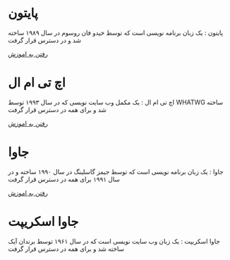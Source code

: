 <h1>پایتون</h1>

<p>پایتون : یک زبان برنامه نویسی است که توسط خیدو فان روسوم در سال ۱۹۸۹
ساخته شد و در دسترس قرار گرفت</p>

<a href="https://github.com/apk1234A/programmers/blob/main/learn_python.md">رفتن به اموزش</a>

<h1>اچ تی ام ال</h1>

<p>اچ تی ام ال : یک مکمل وب سایت نویسی که در سال ۱۹۹۳ توسط WHATWG ساخته شد و برای همه در دسترس قرار گرفت</p>

<a href="https://github.com/apk1234A/programmers/blob/main/learn_html.md">رفتن به اموزش</a>

<h1>جاوا</h1>

<p>جاوا : یک زبان برنامه نویسی است که توسط جیمز گاسلینگ در سال ۱۹۹۰ ساخته و در سال ۱۹۹۱ برای همه در دسترس قرار گرفت</p>

<a href="https://github.com/apk1234A/programmers/blob/main/learn_java.md">رفتن به اموزش</a>

<h1>جاوا اسکریپت</h1>

<p>جاوا اسکریپت : یک زبان وب سایت نویسی است که در سال ۱۹۶۱ توسط برندان آیک ساخته شد و برای همه در دسترس قرار گرفت</p>
